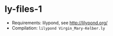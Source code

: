 # ly-files-1

- Requirements: lilypond, see http://lilypond.org/
- Compilation: `lilypond Virgin_Mary-Kelber.ly`

